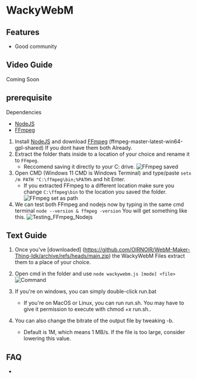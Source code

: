 # WackyWebM

## Features

- Good community

## Video Guide

Coming Soon

## prerequisite

Dependencies

 * [NodeJS](https://nodejs.org/en/)
 * [FFmpeg](https://ffmpeg.org)

1. Install [NodeJS](https://nodejs.org/en/) and download [FFmpeg](https://github.com/BtbN/FFmpeg-Builds/releases) (ffmpeg-master-latest-win64-gpl-shared) If you dont have them both Already.
2. Extract the folder thats inside to a location of your choice and rename it to `FFmpeg`.
    - Reccomend saving it directly to your C: drive.
    ![FFmpeg saved](https://raw.githubusercontent.com/MidnightAnnie/WebM-Maker-Thing-Idk/main/Instructions/Images/explorer_85T5BOyghh.png)
3. Open CMD (Windows 11 CMD is Windows Terminal) and type/paste `setx /m PATH "C:\ffmpeg\bin;%PATH%` and hit Enter.
    - If you extracted FFmpeg to a different location make sure you change `C:\ffmpeg\bin` to the location you saved the folder.
    ![FFmpeg set as path](https://raw.githubusercontent.com/MidnightAnnie/WebM-Maker-Thing-Idk/main/Instructions/Images/WindowsTerminal_xeFpTJSupI.png)
4. We can test both FFmpeg and nodejs now by typing in the same cmd terminal `node --version & ffmpeg -version` You will get something like this.
    ![Testing_FFmpeg_Nodejs](https://raw.githubusercontent.com/MidnightAnnie/WebM-Maker-Thing-Idk/main/Instructions/Images/WindowsTerminal_1giFm8eCyo.png)
	
## Text Guide

1. Once you've [downloaded] (https://github.com/OIRNOIR/WebM-Maker-Thing-Idk/archive/refs/heads/main.zip) the WackyWebM Files extract them to a place of your choice.
    
2. Open cmd in the folder and use `node wackywebm.js [mode] <file>` 
    ![Command](https://raw.githubusercontent.com/MidnightAnnie/WebM-Maker-Thing-Idk/main/Instructions/Images/WindowsTerminal_BZIkkLMuJI.png)
3. If you're on windows, you can simply double-click run.bat
    - If you're on MacOS or Linux, you can run run.sh. You may have to give it permission to execute with chmod +x run.sh..
4. You can also change the bitrate of the output file by tweaking -b.
    - Default is 1M, which means 1 MB/s. If the file is too large, consider lowering this value.


## FAQ

- 
